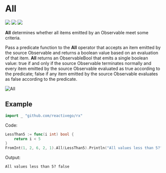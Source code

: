 # All

[![](../../../assets/godev.svg)](https://pkg.go.dev/github.com/reactivego/rx/test/All?tab=doc)
[![](../../../assets/godoc.svg)](https://godoc.org/github.com/reactivego/rx/test/All)
[![](../../../assets/rx.svg)](http://reactivex.io/documentation/operators/all.html)

**All** determines whether all items emitted by an Observable meet some
criteria.

Pass a predicate function to the **All** operator that accepts an item emitted
by the source Observable and returns a boolean value based on an
evaluation of that item. **All** returns an ObservableBool that emits a single
boolean value: true if and only if the source Observable terminates
normally and every item emitted by the source Observable evaluated as
true according to the predicate; false if any item emitted by the source
Observable evaluates as false according to the predicate.

![All](../../../assets/All.svg)

## Example
```go
import _ "github.com/reactivego/rx"
```

Code:
```go
LessThan5 := func(i int) bool {
	return i < 5
}
FromInt(1, 2, 6, 2, 1).All(LessThan5).Println("All values less than 5?")
```

Output:
```
All values less than 5? false
```
